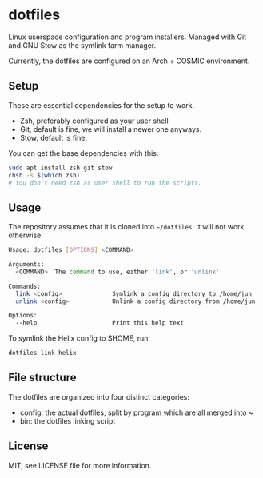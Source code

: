 # dotfiles

Linux userspace configuration and program installers. Managed with Git and GNU
Stow as the symlink farm manager.

Currently, the dotfiles are configured on an Arch + COSMIC environment.

## Setup

These are essential dependencies for the setup to work.

- Zsh, preferably configured as your user shell
- Git, default is fine, we will install a newer one anyways.
- Stow, default is fine.

You can get the base dependencies with this:

```bash
sudo apt install zsh git stow
chsh -s $(which zsh)
# You don't need zsh as user shell to run the scripts.
```

## Usage

The repository assumes that it is cloned into `~/dotfiles`. It will not work
otherwise.

```bash
Usage: dotfiles [OPTIONS] <COMMAND>

Arguments:
  <COMMAND>  The command to use, either 'link', or 'unlink'

Commands:
  link <config>              Symlink a config directory to /home/jun
  unlink <config>            Unlink a config directory from /home/jun

Options:
  --help                     Print this help text
```

To symlink the Helix config to $HOME, run:

```bash
dotfiles link helix
```

## File structure

The dotfiles are organized into four distinct categories:

- config: the actual dotfiles, split by program which are all merged into ~
- bin: the dotfiles linking script

## License

MIT, see LICENSE file for more information.
